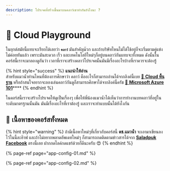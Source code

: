 ```yaml
---
description: โปรเจคที่สร้างขึ้นมาบนคลาว์เขาทำกันยังไงนะ ?
---
```


# 🤠 Cloud Playground

ในยุกต์สมัยนี้แทบจะเรียกได้เลยว่า **`คลาว์`** มันสำคัญม๊วก และถ้าบริษัทไหนไม่ได้ใช้อยู่ก็จะเริ่มตามคู่แข่งไม่ค่อยทันแล้ว เพราะมันสะดวก เร็ว และเทคโนโลยีใหม่ๆก็อยู่บนคลาว์กันแทบจะทั้งหมด ดังนั้นในคอร์สนี้เราจะมาลองดูกันว่า เวลาที่เราจะสร้างคลาว์โปรเจคนั้นมันมีเรื่องอะไรบ้างที่เราควรจะต้องรู้

{% hint style="success" %}
**แนะนำให้อ่าน**  
สำหรับแมวน้ำท่านไหนที่ต้องการศึกษาว่า คลาว์ คืออะไรก็สามารถอ่านได้จากลิงค์นี้เบย [👶 **Cloud พื้นฐาน**](https://www.saladpuk.com/basic/cloud101) หรือถ้าสนใจอยากจะลองเล่นคลาว์กันดูก็สามารถศึกษาได้จากลิงค์นี้ครัช [👶 **Microsoft Azure 101**](https://www.saladpuk.com/cloud/azure101)\*\*\*\*
{% endhint %}

ในคอร์สนี้เราจะสร้างโปรเจคให้ดูเป็นเรื่องๆ เพื่อให้พี่น้องแมวน้ำได้เห็นว่าการทำงานบทคลาว์ที่อยู่ในระดับมาตรฐานนั้นมัน มันมีเรื่องอะไรที่เราต้องรู้ และเราจะทำแบบนั้นได้ยังไงกัน

## 🧭 เนื้อหาของคอร์สทั้งหมด

{% hint style="warning" %}
ถ้ามีเนื้อหาใหม่ๆที่เกี่ยวกับคอร์สนี้ **ดช.แมวน้ำ** จะเอามาเขียนลงไว้ในนี้ละฮ๊าฟ และถ้าไม่อยากพลาดอัพเดทใหม่ๆ ก็สามารถกดติดตามข่าวสารได้จาก [**Saladpuk Facebook**](https://facebook.com/mr.saladpuk) ตรงนี้เลย ฝากกดไลค์กดแชร์ด้วยก็ดีนะครับ 😍 
{% endhint %}

{% page-ref page="app-config-01.md" %}

{% page-ref page="app-config-02.md" %}







